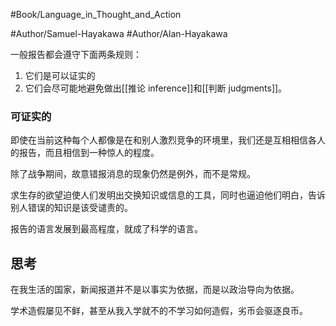 #Book/Language_in_Thought_and_Action 

#Author/Samuel-Hayakawa 
#Author/Alan-Hayakawa 

一般报告都会遵守下面两条规则：
1. 它们是可以证实的
2. 它们会尽可能地避免做出[[推论 inference]]和[[判断 judgments]]。

### 可证实的

即使在当前这种每个人都像是在和别人激烈竞争的环境里，我们还是互相相信各人的报告，而且相信到一种惊人的程度。

除了战争期间，故意错报消息的现象仍然是例外，而不是常规。

求生存的欲望迫使人们发明出交换知识或信息的工具，同时也逼迫他们明白，告诉别人错误的知识是该受谴责的。

报告的语言发展到最高程度，就成了科学的语言。

## 思考

在我生活的国家，新闻报道并不是以事实为依据，而是以政治导向为依据。

学术造假屡见不鲜，甚至从我入学就不的不学习如何造假，劣币会驱逐良币。
